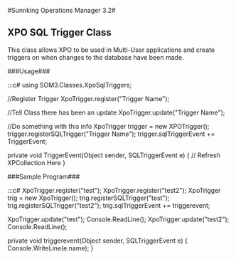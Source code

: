 #Sunnking Operations Manager 3.2#
## XPO SQL Trigger Class

This class allows XPO to be used in Multi-User applications and create triggers on when changes to the database have been made.

###Usage###

:::c#
using SOM3.Classes.XpoSqlTriggers;

//Register Trigger
XpoTrigger.register("Trigger Name");

//Tell Class there has been an update
XpoTrigger.update("Trigger Name");

//Do something with this info
XpoTrigger trigger = new XPOTrigger();
trigger.registerSQLTrigger("Trigger Name");
trigger.sqlTriggerEvent += TriggerEvent;

private void TriggerEvent(Object sender, SQLTriggerEvent e)
{
  // Refresh XPCollection Here
}

###Sample Program###

:::c#
XpoTrigger.register("test");
XpoTrigger.register("test2");
XpoTrigger trig = new XpoTrigger();
trig.registerSQLTrigger("test");
trig.registerSQLTrigger("test2");
trig.sqlTriggerEvent += triggerevent;

XpoTrigger.update("test");
Console.ReadLine();
XpoTrigger.update("test2");
Console.ReadLine();

private void triggerevent(Object sender, SQLTriggerEvent e)
{
	Console.WriteLine(e.name);
}
